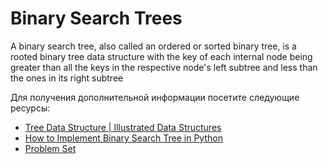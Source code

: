 # Binary Search Trees

A binary search tree, also called an ordered or sorted binary tree, is a rooted binary tree data structure with the key of each internal node being greater than all the keys in the respective node's left subtree and less than the ones in its right subtree

Для получения дополнительной информации посетите следующие ресурсы:

- [Tree Data Structure | Illustrated Data Structures](https://www.youtube.com/watch?v=S2W3SXGPVyU)
- [How to Implement Binary Search Tree in Python](https://www.section.io/engineering-education/implementing-binary-search-tree-using-python/)
- [Problem Set](https://www.geeksforgeeks.org/binary-search-tree-data-structure/?ref=gcse)
